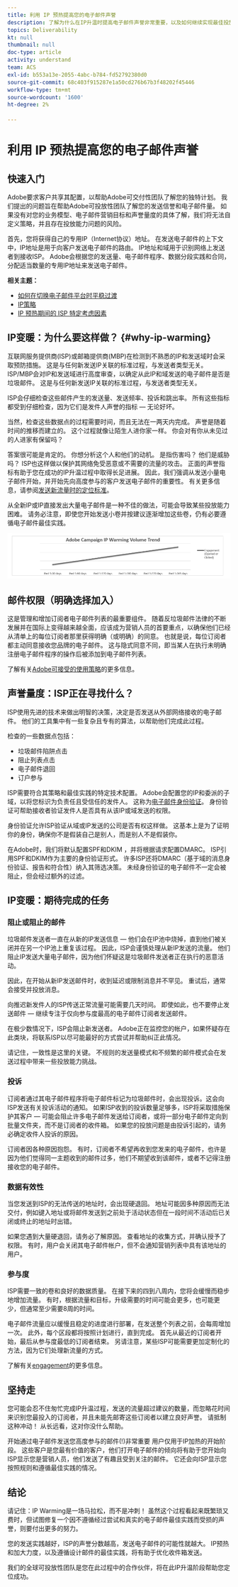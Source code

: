```yaml
---
title: 利用 IP 预热提高您的电子邮件声誉
description: 了解为什么在IP升温时提高电子邮件声誉非常重要，以及如何继续实现最佳投放能力。
topics: Deliverability
kt: null
thumbnail: null
doc-type: article
activity: understand
team: ACS
exl-id: b553a13e-2055-4abc-b784-fd52792380d0
source-git-commit: 68c403f915287e1a50cd276b67b3f48202f45446
workflow-type: tm+mt
source-wordcount: '1600'
ht-degree: 2%

---
```


# 利用 IP 预热提高您的电子邮件声誉

<!--Increase your email reputation with IP warming

## IP Warming overview

In the Adobe Deliverability Consulting and Deliverability Operations teams, we have a vested interest in helping new Campaign customers be as successful as possible as they embark on the route of an IP warming process. If you’ve never been a part of such a project, you may have a lot of questions about it. Let’s get down to the details!-->

## 快速入门

Adobe要求客户共享其配置，以帮助Adobe可交付性团队了解您的独特计划。 我们提出的问题旨在帮助Adobe可投放性团队了解您的发送信誉和电子邮件量。 如果没有对您的业务模型、电子邮件营销目标和声誉量度的具体了解，我们将无法自定义策略，并且存在投放能力问题的风险。

首先，您将获得自己的专用IP（Internet协议）地址。 在发送电子邮件的上下文中，IP地址是用于向客户发送电子邮件的路由。 IP地址和域用于识别网络上发送者到接收ISP。 Adobe会根据您的发送量、电子邮件程序、数据分段实践和合同，分配适当数量的专用IP地址来发送电子邮件。

**相关主题：**
* [如何在切换电子邮件平台时平稳过渡](../../help/transition-process/switching-email-platforms.md)
* [IP策略](../../help/transition-process/infrastructure.md#ip-strategy)
* [IP 预热期间的 ISP 特定考虑因素](../../help/transition-process/isp-specific-considerations-during-ip-warming.md)

## IP变暖：为什么要这样做？ {#why-ip-warming}

互联网服务提供商(ISP)或邮箱提供商(MBP)在检测到不熟悉的IP和发送域时会采取预防措施。 这是与任何新发送IP关联的标准过程，与发送者类型无关。 ISP/MBP会对IP和发送域进行高度审查，以确定从此IP和域发送的电子邮件是否是垃圾邮件。  这是与任何新发送IP关联的标准过程，与发送者类型无关。

ISP会仔细检查这些邮件产生的发送量、发送频率、投诉和跳出率。 所有这些指标都受到仔细检查，因为它们是发件人声誉的指标 — 无论好坏。

当然，检查这些数据点的过程需要时间，而且无法在一两天内完成。 声誉是随着时间的推移而建立的。 这个过程就像让陌生人进你家一样。 你会对有你从未见过的人进家有保留吗？

答案很可能是肯定的。 你想分析这个人和他们的动机。 是指伤害吗？ 他们是威胁吗？ ISP也这样做以保护其网络免受恶意或不需要的流量的攻击。 正面的声誉指标有助于您在成功的IP升温过程中取得长足进展。 因此，我们强调从发送小量电子邮件开始，并开始先向高度参与的客户发送电子邮件的重要性。 有关更多信息，请参阅[发送新流量时的定位标准](/help/transition-process/targeting-criteria.md)。

从全新IP或IP直接发出大量电子邮件是一种不佳的做法，可能会导致某些投放能力困难。 请务必注意，即使您开始发送小卷并按建议逐渐增加这些卷，仍有必要遵循电子邮件最佳实践。

![](../../help/assets/ip-warming-volume-trend.png)

## 邮件权限（明确选择加入）

这是管理和增加订阅者电子邮件列表的最重要组件。 随着反垃圾邮件法律的不断发展并在国际上变得越来越全面，应该成为营销人员的首要重点，以确保他们已经从清单上的每位订阅者那里获得明确（或明确）的同意。 也就是说，每位订阅者都主动同意接收您品牌的电子邮件。 这与隐式同意不同，即当某人在执行未明确注册电子邮件程序的操作后被添加到电子邮件列表。

了解有关[Adobe可接受的使用策略](https://www.adobe.com/legal/terms/aup.html)的更多信息。

## 声誉量度：ISP正在寻找什么？

ISP使用先进的技术来做出明智的决策，决定是否发送从外部网络接收的电子邮件。 他们的工具集中有一些复杂且专有的算法，以帮助他们完成此过程。

检查的一些数据点包括：

* 垃圾邮件陷阱点击
* 阻止列表点击
* 电子邮件退回
* 订户参与

ISP需要符合其策略和最佳实践的特定技术配置。 Adobe会配置您的IP和委派的子域，以将您标识为负责任且受信任的发件人。 这称为[电子邮件身份验证](/help/transition-process/infrastructure.md#authentication)。 身份验证可帮助接收者验证发件人是否具有从该IP或域发送的权限。

身份验证允许ISP验证从域或IP发送的公司是否有权这样做。 这基本上是为了证明你的身份，确保你不是假装自己是别人，而是别人不是假装你。

在Adobe时，我们将默认配置SPF和DKIM ，并将根据请求配置DMARC。 ISP引用SPF和DKIM作为主要的身份验证形式。 许多ISP还将DMARC（基于域的消息身份验证、报告和符合性）纳入其筛选决策。 未经身份验证的电子邮件不一定会被阻止，但会经过额外的过滤。

## IP变暖：期待完成的任务

### 阻止或阻止的邮件

垃圾邮件发送者一直在从新的IP发送信息 — 他们会在IP池中烧掉，直到他们被关闭并在另一个IP池上重复该过程。 因此，ISP会谨慎处理从新IP发送的流量。 他们阻止IP发送大量电子邮件，因为他们怀疑这是垃圾邮件发送者正在执行的恶意活动。

因此，在开始从新IP发送邮件时，收到延迟或限制消息并不罕见。 重试后，通常会接受并投放消息。

向推迟新发件人的ISP传送正常流量可能需要几天时间。 即使如此，也不要停止发送邮件 — 继续专注于仅向参与度最高的电子邮件订阅者发送邮件。

在极少数情况下，ISP会阻止新发送者。 Adobe正在监控您的帐户，如果怀疑存在此类块，将联系ISP以尽可能最好的方式尝试并帮助纠正此情况。

请记住，一致性是这里的关键。 不规则的发送量模式和不频繁的邮件模式会在发送过程中带来一些投放能力挑战。

### 投诉

[](/help/metrics/complaints.md) 订阅者通过其电子邮件程序将电子邮件标记为垃圾邮件时，会出现投诉。这会向ISP发送有关投诉活动的通知。 如果ISP收到的投诉数量足够多，ISP将采取措施保护其客户 — 可能会阻止许多电子邮件发送给订阅者，或将一部分电子邮件定向到批量文件夹，而不是订阅者的收件箱。 如果您的投放问题是由投诉引起的，请务必确定收件人投诉的原因。

订阅者因各种原因抱怨。 有时，订阅者不希望再收到您发来的电子邮件，也许是因为他们觉得同一主题收到的邮件过多，他们不期望收到该邮件，或者不记得注册接收您的电子邮件。

### 数据有效性

当您发送到ISP的无法传送的地址时，会出现硬退回。 地址可能因多种原因而无法交付，例如键入地址或将邮件发送到之前处于活动状态但在一段时间不活动后已关闭或终止的地址时出错。

如果您遇到大量硬退回，请务必了解原因。 查看地址的收集方式，并确认授予了权限。 有时，用户会关闭其电子邮件帐户，但不会通知营销列表中具有该地址的用户。

### 参与度

ISP需要一致的卷和良好的数据质量。 在接下来的四到八周内，您将会缓慢而稳步地增加流量。 有时，根据流量和目标，升级需要的时间可能会更多，也可能更少，但通常至少需要8周的时间。

电子邮件流量应以缓慢且稳定的进度进行部署，在发送整个列表之前，会每周增加一次。 此外，每个区段都将按照计划进行，直到完成。 首先从最近的订阅者开始，最后从参与度最低的订阅者结束。 另请注意，某些ISP可能需要更加定制化的方法，因为它们处理新流量的方式。

了解有关[engagement](/help/engagement.md)的更多信息。

## 坚持走

您可能会忍不住匆忙完成IP升温过程，发送的流量超过建议的数量，而忽略花时间来识别您最投入的订阅者，并且未能先邮寄这些订阅者以建立良好声誉。 请抵制这种冲动！ 从长远看，这对你没什么帮助。

开始通过电子邮件发送您高度参与的邮件(!)非常重要 用户仅用于IP加热的开始阶段。 这些客户是您最有价值的客户，他们打开电子邮件的倾向将有助于您开始向ISP显示您是营销人员，他们发送了有趣且受到关注的邮件。 它还会向ISP显示您按照规则和遵循最佳实践的情况。

## 结论

请记住：IP Warming是一场马拉松，而不是冲刺！  虽然这个过程看起来既繁琐又费时，但试图修复一个因不遵循经过尝试和真实的电子邮件最佳实践而受损的声誉，则要付出更多的努力。

您的发送实践越好，ISP的声誉分数越高，发送电子邮件的可能性就越大。 IP预热和加大力度，以及遵循设计邮件的最佳实践，将有助于优化收件箱发送。

我们的全球可投放性团队是您在此过程中的合作伙伴，将在此IP升温阶段帮助您定位成功。
